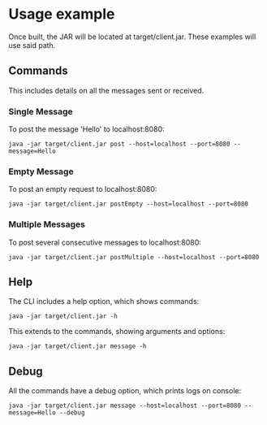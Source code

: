 # Usage example

Once built, the JAR will be located at target/client.jar. These examples will use said path.

## Commands

This includes details on all the messages sent or received.

### Single Message

To post the message 'Hello' to localhost:8080:

```
java -jar target/client.jar post --host=localhost --port=8080 --message=Hello
```

### Empty Message

To post an empty request to localhost:8080:

```
java -jar target/client.jar postEmpty --host=localhost --port=8080
```

### Multiple Messages

To post several consecutive messages to localhost:8080:

```
java -jar target/client.jar postMultiple --host=localhost --port=8080
```

## Help

The CLI includes a help option, which shows commands:

```
java -jar target/client.jar -h
```

This extends to the commands, showing arguments and options:

```
java -jar target/client.jar message -h
```

## Debug

All the commands have a debug option, which prints logs on console:

```
java -jar target/client.jar message --host=localhost --port=8080 --message=Hello --debug
```
